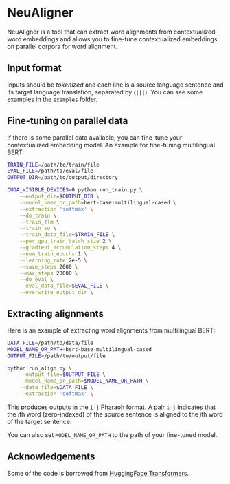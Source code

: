 # NeuAligner

NeuAligner is a tool that can extract word alignments from contextualized word embeddings and allows you to fine-tune contextualized embeddings on parallel corpora for word alignment.


## Input format

Inputs should be *tokenized* and each line is a source language sentence and its target language translation, separated by (` ||| `). You can see some examples in the `examples` folder.

## Fine-tuning on parallel data

If there is some parallel data available, you can fine-tune your contextualized embedding model. An example for fine-tuning multilingual BERT:

```bash
TRAIN_FILE=/path/to/train/file
EVAL_FILE=/path/to/eval/file
OUTPUT_DIR=/path/to/output/directory

CUDA_VISIBLE_DEVICES=0 python run_train.py \
    --output_dir=$OUTPUT_DIR \
    --model_name_or_path=bert-base-multilingual-cased \
    --extraction 'softmax' \
    --do_train \
    --train_tlm \
    --train_so \
    --train_data_file=$TRAIN_FILE \
    --per_gpu_train_batch_size 2 \
    --gradient_accumulation_steps 4 \
    --num_train_epochs 1 \
    --learning_rate 2e-5 \
    --save_steps 2000 \
    --max_steps 20000 \
    --do_eval \
    --eval_data_file=$EVAL_FILE \
    --overwrite_output_dir \
```

## Extracting alignments

Here is an example of extracting word alignments from multilingual BERT:

```bash
DATA_FILE=/path/to/data/file
MODEL_NAME_OR_PATH=bert-base-multilingual-cased
OUTPUT_FILE=/path/to/output/file

python run_align.py \
    --output_file=$OUTPUT_FILE \
    --model_name_or_path=$MODEL_NAME_OR_PATH \
    --data_file=$DATA_FILE \
    --extraction 'softmax' \
```

This produces outputs in the `i-j` Pharaoh format. A pair `i-j` indicates that the <i>i</i>th word (zero-indexed) of the source sentence is aligned to the <i>j</i>th word of the target sentence.

You can also set `MODEL_NAME_OR_PATH` to the path of your fine-tuned model.

## Acknowledgements

Some of the code is borrowed from [HuggingFace Transformers](https://github.com/huggingface/transformers).
